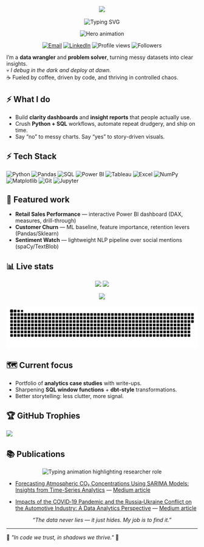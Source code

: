 <!-- 3D BLUE HEADER -->
<p align="center">
  <img src="https://capsule-render.vercel.app/api?type=venom&height=220&color=0:0ea5e9,100:1e3a8a&text=Hemanth%20Kori&section=header&fontColor=ffffff&fontSize=60&animation=fadeIn&stroke=ffffff&strokeWidth=1" />
</p>

<!-- TYPING INTRO -->
<p align="center">
  <img src="https://readme-typing-svg.demolab.com?font=Fira+Code&weight=700&pause=1200&center=true&vCenter=true&width=900&duration=2500&color=0EA5E9&lines=Built+from+scratch%2C+driven+by+grit.;Breaking+limits+they+didn%E2%80%99t+know+existed.;Turning+setbacks+into+comebacks.;Fueled+by+coffee%2C+code%2C+and+chaos.;Underdog+mindset%2C+unstoppable+execution." alt="Typing SVG" />
</p>

<!-- HERO -->
<p align="center">
  <img src="./assets/hero.gif" alt="Hero animation" width="820" />
</p>

<!-- QUICK CONNECT -->
<p align="center">
  <a href="mailto:hemanthkori333@gmail.com"><img alt="Email" src="https://img.shields.io/badge/Email-hemanthkori333%40gmail.com-red?logo=gmail"></a>
  <a href="https://www.linkedin.com/in/hemanth-kori/"><img alt="LinkedIn" src="https://img.shields.io/badge/LinkedIn-Hemanth%20Kori-0A66C2?logo=linkedin"></a>
  <img alt="Profile views" src="https://komarev.com/ghpvc/?username=hemanthkori&style=flat&color=0ea5e9">
  <img alt="Followers" src="https://img.shields.io/github/followers/hemanthkori?label=Follow&style=flat">
</p>

<!-- MINI BIO -->
I’m a **data wrangler** and **problem solver**, turning messy datasets into clear insights.  
💀 *I debug in the dark and deploy at dawn.*  
☕ Fueled by coffee, driven by code, and thriving in controlled chaos.

## ⚡ What I do
- Build **clarity dashboards** and **insight reports** that people actually use.
- Crush **Python + SQL** workflows, automate repeat drudgery, and ship on time.
- Say “no” to messy charts. Say “yes” to story-driven visuals.

## ⚡ Tech Stack  
![Python](https://img.shields.io/badge/Python-000000?style=for-the-badge&logo=python&logoColor=39FF14)
![Pandas](https://img.shields.io/badge/Pandas-000000?style=for-the-badge&logo=pandas&logoColor=39FF14)
![SQL](https://img.shields.io/badge/SQL-000000?style=for-the-badge&logo=mysql&logoColor=39FF14)
![Power BI](https://img.shields.io/badge/Power%20BI-000000?style=for-the-badge&logo=powerbi&logoColor=39FF14)
![Tableau](https://img.shields.io/badge/Tableau-000000?style=for-the-badge&logo=tableau&logoColor=39FF14)
![Excel](https://img.shields.io/badge/Excel-000000?style=for-the-badge&logo=microsoftexcel&logoColor=39FF14)
![NumPy](https://img.shields.io/badge/NumPy-000000?style=for-the-badge&logo=numpy&logoColor=39FF14)
![Matplotlib](https://img.shields.io/badge/Matplotlib-000000?style=for-the-badge&logo=plotly&logoColor=39FF14)
![Git](https://img.shields.io/badge/Git-000000?style=for-the-badge&logo=git&logoColor=39FF14)
![Jupyter](https://img.shields.io/badge/Jupyter-000000?style=for-the-badge&logo=jupyter&logoColor=39FF14)

## 🚀 Featured work
- **Retail Sales Performance** — interactive Power BI dashboard (DAX, measures, drill-through)
- **Customer Churn** — ML baseline, feature importance, retention levers (Pandas/Sklearn)
- **Sentiment Watch** — lightweight NLP pipeline over social mentions (spaCy/TextBlob)

## 📊 Live stats 
<p align="center">
  <img height="165" src="https://github-readme-stats.vercel.app/api?username=hemanthkori&show_icons=true&theme=tokyonight&rank_icon=github" />
  <img height="165" src="https://github-readme-streak-stats.herokuapp.com?user=hemanthkori&theme=tokyonight" />
</p>

<p align="center">
  <img height="190" src="https://github-readme-activity-graph.vercel.app/graph?username=hemanthkori&theme=tokyo-night&hide_border=true" />
</p>

<!-- Commit Snake -->
![snake gif](https://github.com/hemanthkori/hemanthkori/blob/output/github-contribution-grid-snake-dark.svg)

## 🗺️ Current focus
- Portfolio of **analytics case studies** with write-ups.
- Sharpening **SQL window functions** + **dbt-style** transformations.
- Better storytelling: less clutter, more signal.

## 🏆 GitHub Trophies
![](https://github-profile-trophy.vercel.app/?username=saroshfarhan&theme=darkhub&no-frame=false&no-bg=false&margin-w=4)

## 📚 Publications

<p align="center">
  <img src="https://readme-typing-svg.herokuapp.com?font=Fira+Code&size=22&duration=3000&pause=1000&color=39FF14&center=true&vCenter=true&multiline=true&width=1000&height=50&lines=Researcher+%7C+Data+Analyst+%7C+Dual+Publish+Specialist" alt="Typing animation highlighting researcher role" />
</p>

- [Forecasting Atmospheric CO₂ Concentrations Using SARIMA Models: Insights from Time-Series Analytics](https://doi.org/10.5281/zenodo.16788044) — [Medium article](https://medium.com/@hemanthkori007/forecasting-atmospheric-co2-how-rising-levels-of-carbon-dioxide-in-the-atmosphere-are-one-of-the-clearest-indicators-of-human-driven-climate-change-723e694c944d)

- [Impacts of the COVID‑19 Pandemic and the Russia‑Ukraine Conflict on the Automotive Industry: A Data Analytics Perspective](https://doi.org/10.5281/zenodo.16788438) — [Medium article](https://medium.com/@hemanthkori007/how-covid-19-and-the-russia-ukraine-war-reshaped-the-auto-industry-a-data-analytics-perspective)


<!-- FOOTER QUOTE -->
<p align="center">
  <em>“The data never lies — it just hides. My job is to find it.”</em>
</p>

---
🖤 *"In code we trust, in shadows we thrive."* 🖤
